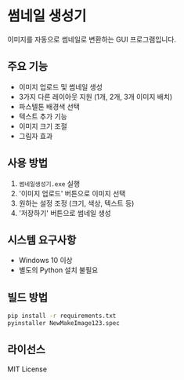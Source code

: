 # 썸네일 생성기

이미지를 자동으로 썸네일로 변환하는 GUI 프로그램입니다.

## 주요 기능

- 이미지 업로드 및 썸네일 생성
- 3가지 다른 레이아웃 지원 (1개, 2개, 3개 이미지 배치)
- 파스텔톤 배경색 선택
- 텍스트 추가 기능
- 이미지 크기 조절
- 그림자 효과

## 사용 방법

1. `썸네일생성기.exe` 실행
2. '이미지 업로드' 버튼으로 이미지 선택
3. 원하는 설정 조정 (크기, 색상, 텍스트 등)
4. '저장하기' 버튼으로 썸네일 생성

## 시스템 요구사항

- Windows 10 이상
- 별도의 Python 설치 불필요

## 빌드 방법

```bash
pip install -r requirements.txt
pyinstaller NewMakeImage123.spec
```

## 라이선스

MIT License 